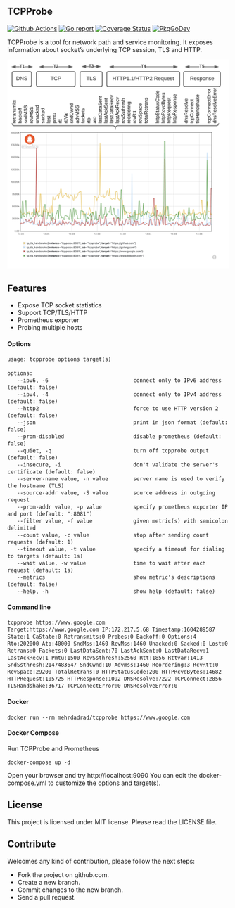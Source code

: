## TCPProbe

[![Github Actions](https://github.com/mehrdadrad/tcpprobe/workflows/build/badge.svg)](https://github.com/mehrdadrad/tcpprobe/actions?query=workflow%3Abuild) [![Go report](https://goreportcard.com/badge/github.com/mehrdadrad/tcpprobe)](https://goreportcard.com/report/github.com/mehrdadrad/tcpprobe)  [![Coverage Status](https://coveralls.io/repos/github/mehrdadrad/tcpprobe/badge.svg?branch=main)](https://coveralls.io/github/mehrdadrad/tcpprobe?branch=main) [![PkgGoDev](https://pkg.go.dev/badge/github.com/mehrdadrad/tcpprobe?tab=doc)](https://pkg.go.dev/github.com/mehrdadrad/tcpprobe?tab=overview)

TCPProbe is a tool for network path and service monitoring. It exposes information about socket’s underlying TCP session, TLS and HTTP.

![tcpprobe](/docs/imgs/tcpprobe.png)

## Features
- Expose TCP socket statistics
- Support TCP/TLS/HTTP
- Prometheus exporter
- Probing multiple hosts

#### Options
```
usage: tcpprobe options target(s)

options:
   --ipv6, -6                           connect only to IPv6 address (default: false)
   --ipv4, -4                           connect only to IPv4 address (default: false)
   --http2                              force to use HTTP version 2 (default: false)
   --json                               print in json format (default: false)
   --prom-disabled                      disable prometheus (default: false)
   --quiet, -q                          turn off tcpprobe output (default: false)
   --insecure, -i                       don't validate the server's certificate (default: false)
   --server-name value, -n value        server name is used to verify the hostname (TLS)
   --source-addr value, -S value        source address in outgoing request
   --prom-addr value, -p value          specify prometheus exporter IP and port (default: ":8081")
   --filter value, -f value             given metric(s) with semicolon delimited
   --count value, -c value              stop after sending count requests (default: 1)
   --timeout value, -t value            specify a timeout for dialing to targets (default: 1s)
   --wait value, -w value               time to wait after each request (default: 1s)
   --metrics                            show metric's descriptions (default: false)
   --help, -h                           show help (default: false)
```
#### Command line
```
tcpprobe https://www.google.com
Target:https://www.google.com IP:172.217.5.68 Timestamp:1604289587
State:1 CaState:0 Retransmits:0 Probes:0 Backoff:0 Options:4 Rto:202000 Ato:40000 SndMss:1460 RcvMss:1460 Unacked:0 Sacked:0 Lost:0 Retrans:0 Fackets:0 LastDataSent:70 LastAckSent:0 LastDataRecv:1 LastAckRecv:1 Pmtu:1500 RcvSsthresh:52560 Rtt:1856 Rttvar:1413 SndSsthresh:2147483647 SndCwnd:10 Advmss:1460 Reordering:3 RcvRtt:0 RcvSpace:29200 TotalRetrans:0 HTTPStatusCode:200 HTTPRcvdBytes:14682 HTTPRequest:105725 HTTPResponse:1092 DNSResolve:7222 TCPConnect:2856 TLSHandshake:36717 TCPConnectError:0 DNSResolveError:0 
```
#### Docker
```
docker run --rm mehrdadrad/tcpprobe https://www.google.com
```

#### Docker Compose
Run TCPProbe and Prometheus
```
docker-compose up -d
```
Open your browser and try http://localhost:9090
You can edit the docker-compose.yml to customize the options and target(s).

## License
This project is licensed under MIT license. Please read the LICENSE file.

## Contribute
Welcomes any kind of contribution, please follow the next steps:

- Fork the project on github.com.
- Create a new branch.
- Commit changes to the new branch.
- Send a pull request.
